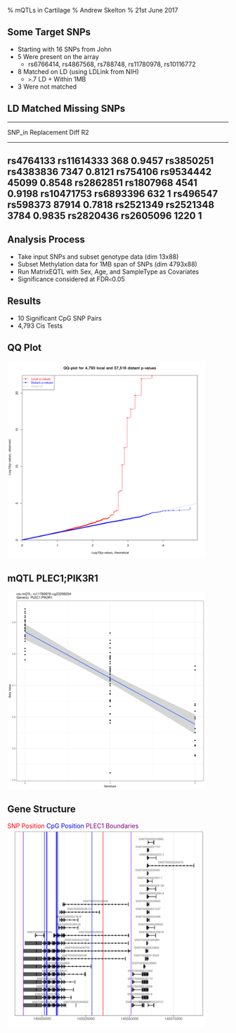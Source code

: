 % mQTLs in Cartilage
% Andrew Skelton
% 21st June 2017



Some Target SNPs
--------------------
* Starting with 16 SNPs from John
* 5 Were present on the array
  * rs6766414, rs4867568, rs788748, rs11780978, rs10116772
* 8 Matched on LD (using LDLink from NIH)
  * `>`.7 LD + Within 1MB
* 3 Were not matched

LD Matched Missing SNPs
--------------------
--------------------------------------
  SNP_in    Replacement   Diff    R2
---------- ------------- ------ ------
rs4764133   rs11614333    368   0.9457
rs3850251    rs4383836    7347  0.8121
 rs754106    rs9534442   45099  0.8548
rs2862851    rs1807968    4541  0.9198
rs10471753   rs6893396    632     1
 rs496547    rs598373    87914  0.7818
rs2521349    rs2521348    3784  0.9835
rs2820436    rs2605096    1220    1
--------------------------------------

Analysis Process
--------------------
* Take input SNPs and subset genotype data (dim 13x88)
* Subset Methylation data for 1MB span of SNPs (dim 4793x88)
* Run MatrixEQTL with Sex, Age, and SampleType as Covariates
* Significance considered at FDR`<`0.05

Results
--------------------
* 10 Significant CpG SNP Pairs
* 4,793 Cis Tests


QQ Plot
--------------------
<img src='img/John_Run_Jun2017_QQ.png' height=450>


mQTL PLEC1;PIK3R1
--------------------
<img src='img/John_Run_Jun2017_1_qtlPlot.png' height=450>


Gene Structure
--------------------
<span style="color:red">SNP Position</span>
<span style="color:blue">CpG Position</span>
<span style="color:purple">PLEC1 Boundaries</span>
<img src='img/PLEC1_Plot.png' height=450>

